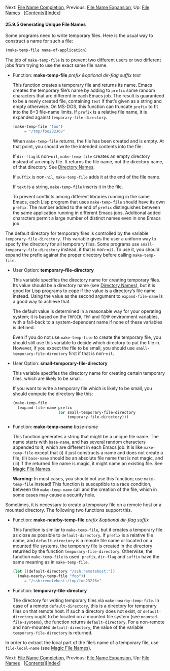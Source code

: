 

Next: [File Name Completion](File-Name-Completion.html), Previous: [File Name Expansion](File-Name-Expansion.html), Up: [File Names](File-Names.html)   \[[Contents](index.html#SEC_Contents "Table of contents")]\[[Index](Index.html "Index")]

#### 25.9.5 Generating Unique File Names

Some programs need to write temporary files. Here is the usual way to construct a name for such a file:

```lisp
(make-temp-file name-of-application)
```

The job of `make-temp-file` is to prevent two different users or two different jobs from trying to use the exact same file name.

*   Function: **make-temp-file** *prefix \&optional dir-flag suffix text*

    This function creates a temporary file and returns its name. Emacs creates the temporary file’s name by adding to `prefix` some random characters that are different in each Emacs job. The result is guaranteed to be a newly created file, containing `text` if that’s given as a string and empty otherwise. On MS-DOS, this function can truncate `prefix` to fit into the 8+3 file-name limits. If `prefix` is a relative file name, it is expanded against `temporary-file-directory`.

    ```lisp
    (make-temp-file "foo")
         ⇒ "/tmp/foo232J6v"
    ```

    When `make-temp-file` returns, the file has been created and is empty. At that point, you should write the intended contents into the file.

    If `dir-flag` is non-`nil`, `make-temp-file` creates an empty directory instead of an empty file. It returns the file name, not the directory name, of that directory. See [Directory Names](Directory-Names.html).

    If `suffix` is non-`nil`, `make-temp-file` adds it at the end of the file name.

    If `text` is a string, `make-temp-file` inserts it in the file.

    To prevent conflicts among different libraries running in the same Emacs, each Lisp program that uses `make-temp-file` should have its own `prefix`. The number added to the end of `prefix` distinguishes between the same application running in different Emacs jobs. Additional added characters permit a large number of distinct names even in one Emacs job.

The default directory for temporary files is controlled by the variable `temporary-file-directory`. This variable gives the user a uniform way to specify the directory for all temporary files. Some programs use `small-temporary-file-directory` instead, if that is non-`nil`. To use it, you should expand the prefix against the proper directory before calling `make-temp-file`.

*   User Option: **temporary-file-directory**

    This variable specifies the directory name for creating temporary files. Its value should be a directory name (see [Directory Names](Directory-Names.html)), but it is good for Lisp programs to cope if the value is a directory’s file name instead. Using the value as the second argument to `expand-file-name` is a good way to achieve that.

    The default value is determined in a reasonable way for your operating system; it is based on the `TMPDIR`, `TMP` and `TEMP` environment variables, with a fall-back to a system-dependent name if none of these variables is defined.

    Even if you do not use `make-temp-file` to create the temporary file, you should still use this variable to decide which directory to put the file in. However, if you expect the file to be small, you should use `small-temporary-file-directory` first if that is non-`nil`.

<!---->

*   User Option: **small-temporary-file-directory**

    This variable specifies the directory name for creating certain temporary files, which are likely to be small.

    If you want to write a temporary file which is likely to be small, you should compute the directory like this:

    ```lisp
    (make-temp-file
      (expand-file-name prefix
                        (or small-temporary-file-directory
                            temporary-file-directory)))
    ```

<!---->

*   Function: **make-temp-name** *base-name*

    This function generates a string that might be a unique file name. The name starts with `base-name`, and has several random characters appended to it, which are different in each Emacs job. It is like `make-temp-file` except that (i) it just constructs a name and does not create a file, (ii) `base-name` should be an absolute file name that is not magic, and (iii) if the returned file name is magic, it might name an existing file. See [Magic File Names](Magic-File-Names.html).

    **Warning:** In most cases, you should not use this function; use `make-temp-file` instead! This function is susceptible to a race condition, between the `make-temp-name` call and the creation of the file, which in some cases may cause a security hole.

Sometimes, it is necessary to create a temporary file on a remote host or a mounted directory. The following two functions support this.

*   Function: **make-nearby-temp-file** *prefix \&optional dir-flag suffix*

    This function is similar to `make-temp-file`, but it creates a temporary file as close as possible to `default-directory`. If `prefix` is a relative file name, and `default-directory` is a remote file name or located on a mounted file systems, the temporary file is created in the directory returned by the function `temporary-file-directory`. Otherwise, the function `make-temp-file` is used. `prefix`, `dir-flag` and `suffix` have the same meaning as in `make-temp-file`.

    ```lisp
    (let ((default-directory "/ssh:remotehost:"))
      (make-nearby-temp-file "foo"))
         ⇒ "/ssh:remotehost:/tmp/foo232J6v"
    ```

<!---->

*   Function: **temporary-file-directory**

    The directory for writing temporary files via `make-nearby-temp-file`. In case of a remote `default-directory`, this is a directory for temporary files on that remote host. If such a directory does not exist, or `default-directory` ought to be located on a mounted file system (see `mounted-file-systems`), the function returns `default-directory`. For a non-remote and non-mounted `default-directory`, the value of the variable `temporary-file-directory` is returned.

In order to extract the local part of the file’s name of a temporary file, use `file-local-name` (see [Magic File Names](Magic-File-Names.html)).

Next: [File Name Completion](File-Name-Completion.html), Previous: [File Name Expansion](File-Name-Expansion.html), Up: [File Names](File-Names.html)   \[[Contents](index.html#SEC_Contents "Table of contents")]\[[Index](Index.html "Index")]
